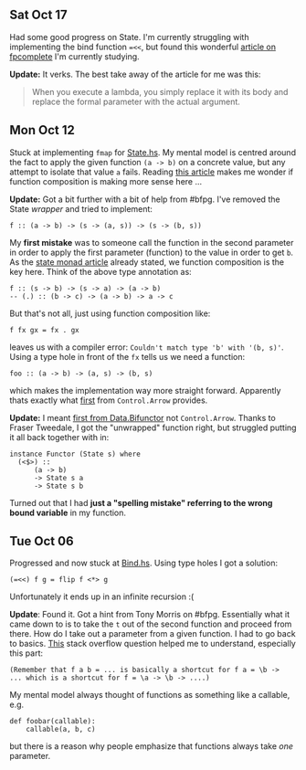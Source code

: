 ## Sat Oct 17

Had some good progress on State. I'm currently struggling with
implementing the bind function `=<<`, but found this wonderful [article
on
fpcomplete](https://www.fpcomplete.com/school/starting-with-haskell/basics-of-haskell/12-State-Monad)
I'm currently studying.

**Update:** It verks. The best take away of the article for me was this:

> When you execute a lambda, you simply replace it with its body and
> replace the formal parameter with the actual argument.

## Mon Oct 12

Stuck at implementing `fmap` for
[State.hs](https://github.com/NICTA/course/blob/master/src/Course/State.hs#L42).
My mental model is centred around the fact to apply the given function
`(a -> b)`
on a concrete value, but any attempt to isolate that value `a` fails.
Reading [this
article](http://brandon.si/code/the-state-monad-a-tutorial-for-the-confused/)
makes me wonder if function composition is making more sense here ...

**Update:** Got a bit further with a bit of help from #bfpg. I've
removed the State _wrapper_ and tried to implement:

    f :: (a -> b) -> (s -> (a, s)) -> (s -> (b, s))

My **first mistake** was to someone call the function in the second
parameter in order to apply the first parameter (function) to the value
in order to get `b`. As the [state monad article](http://brandon.si/code/the-state-monad-a-tutorial-for-the-confused/) already stated, we function composition is the key here. Think of the above type annotation as:

    f :: (s -> b) -> (s -> a) -> (a -> b)
    -- (.) :: (b -> c) -> (a -> b) -> a -> c

But that's not all, just using function composition like:

    f fx gx = fx . gx

leaves us with a compiler error: `Couldn't match type 'b' with '(b, s)'`.
Using a type hole in front of the `fx` tells us we need a function:

    foo :: (a -> b) -> (a, s) -> (b, s)

which makes the implementation way more straight forward. Apparently
thats exactly what
[first](http://hackage.haskell.org/package/base-4.8.1.0/docs/Control-Arrow.html#v:first) from `Control.Arrow` provides.

**Update:** I meant [first from Data.Bifunctor](http://hackage.haskell.org/package/base-4.8.1.0/docs/Data-Bifunctor.html#v:first) not `Control.Arrow`. Thanks to Fraser Tweedale, I got the "unwrapped" function right, but struggled putting it all back together with in:

    instance Functor (State s) where
      (<$>) ::
          (a -> b)
          -> State s a
          -> State s b

Turned out that I had **just a "spelling mistake" referring to the wrong
bound variable** in my function.

## Tue Oct 06

Progressed and now stuck at
[Bind.hs](https://github.com/NICTA/course/blob/ee8d1a294137c157c13740ac99a23a5dd5870b4a/src/Course/Bind.hs#L116).
Using type holes I got a solution:

    (=<<) f g = flip f <*> g

Unfortunately it ends up in an infinite recursion :(

**Update**: Found it. Got a hint from Tony Morris on #bfpg. Essentially
what it came down to is to take the `t` out of the second function and
proceed from there. How do I take out a parameter from a given function.
I had to go back to basics.
[This](http://stackoverflow.com/questions/2801786/pattern-matching-for-lambda-expressions)
stack overflow question helped me to understand, especially this part:

    (Remember that f a b = ... is basically a shortcut for f a = \b ->
    ... which is a shortcut for f = \a -> \b -> ....)

My mental model always thought of functions as something like a callable, e.g.

    def foobar(callable):
        callable(a, b, c)

but there is a reason why people emphasize that functions always take
_one_ parameter.
